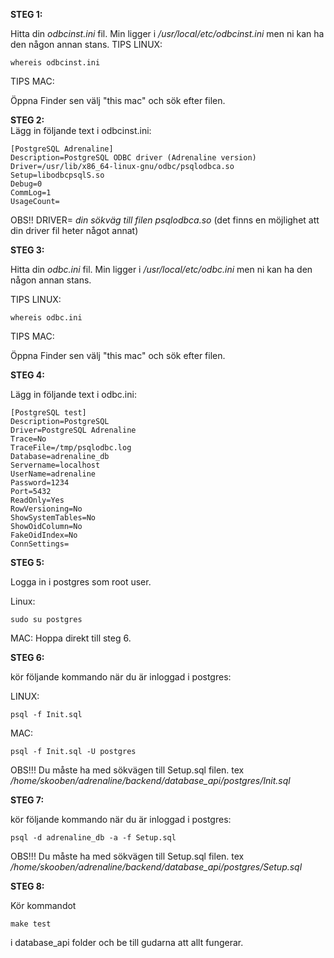 **STEG 1:**

Hitta din _odbcinst.ini_ fil. Min ligger i _/usr/local/etc/odbcinst.ini_ men ni kan ha den någon annan stans.
TIPS LINUX:
```
whereis odbcinst.ini
```
TIPS MAC:

Öppna Finder sen välj "this mac" och sök efter filen.

**STEG 2:**  
Lägg in följande text i odbcinst.ini:

```
[PostgreSQL Adrenaline]  
Description=PostgreSQL ODBC driver (Adrenaline version)  
Driver=/usr/lib/x86_64-linux-gnu/odbc/psqlodbca.so  
Setup=libodbcpsqlS.so  
Debug=0  
CommLog=1  
UsageCount=  
```
OBS!! DRIVER= _din sökväg till filen psqlodbca.so_ (det finns en möjlighet att din driver fil heter något annat)

**STEG 3:**

Hitta din _odbc.ini_ fil. Min ligger i _/usr/local/etc/odbc.ini_ men ni kan ha den någon annan stans.

TIPS LINUX:
```
whereis odbc.ini
```
TIPS MAC:

Öppna Finder sen välj "this mac" och sök efter filen.

**STEG 4:**

Lägg in följande text i odbc.ini:
```
[PostgreSQL test]
Description=PostgreSQL  
Driver=PostgreSQL Adrenaline  
Trace=No  
TraceFile=/tmp/psqlodbc.log  
Database=adrenaline_db  
Servername=localhost  
UserName=adrenaline  
Password=1234  
Port=5432  
ReadOnly=Yes  
RowVersioning=No  
ShowSystemTables=No  
ShowOidColumn=No  
FakeOidIndex=No  
ConnSettings=  
```  
**STEG 5:**

Logga in i postgres som root user.

Linux:
```
sudo su postgres
```
MAC: Hoppa direkt till steg 6.

**STEG 6:**

kör följande kommando när du är inloggad i postgres: 

LINUX:
```
psql -f Init.sql
```
MAC:
```
psql -f Init.sql -U postgres
```
OBS!!! Du måste ha med sökvägen till Setup.sql filen. tex _/home/skooben/adrenaline/backend/database_api/postgres/Init.sql_

**STEG 7:**  

kör följande kommando när du är inloggad i postgres:  

```
psql -d adrenaline_db -a -f Setup.sql
```
OBS!!! Du måste ha med sökvägen till Setup.sql filen. tex _/home/skooben/adrenaline/backend/database_api/postgres/Setup.sql_

**STEG 8:** 

Kör kommandot 
```
make test
```
i database_api folder och be till gudarna att allt fungerar.
